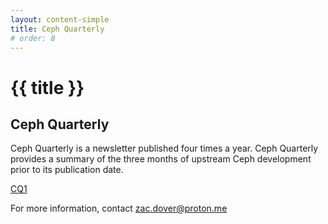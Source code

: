 ```yaml
---
layout: content-simple
title: Ceph Quarterly
# order: 8
---
```


# {{ title }}

## Ceph Quarterly

Ceph Quarterly is a newsletter published four times a year. Ceph Quarterly
provides a summary of the three months of upstream Ceph development prior to
its publication date.

[CQ1](./Ceph_Quarterly_001_A4.pdf)

For more information, contact <zac.dover@proton.me>
